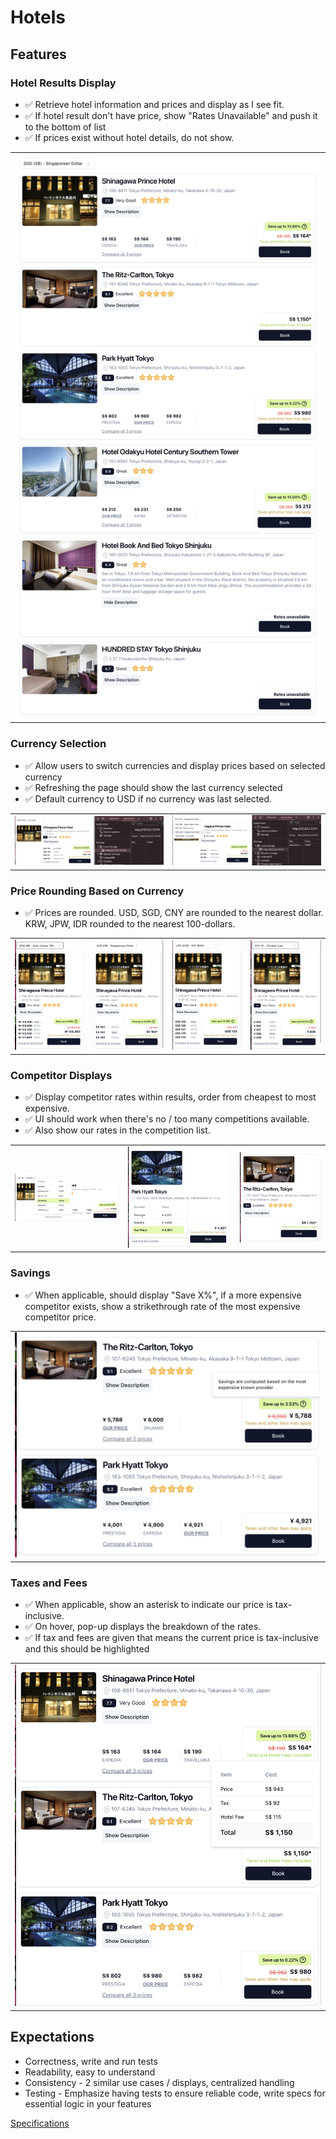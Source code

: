 # Hotels

## Features

### Hotel Results Display

- ✅ Retrieve hotel information and prices and display as I see fit.
- ✅ If hotel result don't have price, show "Rates Unavailable" and push it to the bottom of list
- ✅ If prices exist without hotel details, do not show.

|                                          |
| ---------------------------------------- |
| ![](./screenshots/display-results/1.png) |

### Currency Selection

- ✅ Allow users to switch currencies and display prices based on selected currency
- ✅ Refreshing the page should show the last currency selected
- ✅ Default currency to USD if no currency was last selected.

|                                             |                                             |
| ------------------------------------------- | ------------------------------------------- |
| ![](./screenshots/currency-selection/1.png) | ![](./screenshots/currency-selection/2.png) |

### Price Rounding Based on Currency

- ✅ Prices are rounded. USD, SGD, CNY are rounded to the nearest dollar. KRW, JPW, IDR rounded to the nearest 100-dollars.

|                                         |                                         |                                         |                                         |
| --------------------------------------- | --------------------------------------- | --------------------------------------- | --------------------------------------- |
| ![](./screenshots/price-rounding/1.png) | ![](./screenshots/price-rounding/2.png) | ![](./screenshots/price-rounding/3.png) | ![](./screenshots/price-rounding/4.png) |

### Competitor Displays

- ✅ Display competitor rates within results, order from cheapest to most expensive.
- ✅ UI should work when there's no / too many competitions available.
- ✅ Also show our rates in the competition list.

|                                           |                                           |                                           |
| ----------------------------------------- | ----------------------------------------- | ----------------------------------------- |
| ![](./screenshots/rates-comparison/1.png) | ![](./screenshots/rates-comparison/2.png) | ![](./screenshots/rates-comparison/3.png) |

### Savings

- ✅ When applicable, should display "Save X%", if a more expensive competitor exists, show a strikethrough rate of the most expensive competitor price.

|                                  |
| -------------------------------- |
| ![](./screenshots/savings/1.png) |

### Taxes and Fees

- ✅ When applicable, show an asterisk to indicate our price is tax-inclusive.
- ✅ On hover, pop-up displays the breakdown of the rates.
- ✅ If tax and fees are given that means the current price is tax-inclusive and this should be highlighted

|                                         |
| --------------------------------------- |
| ![](./screenshots/taxes-and-fees/1.png) |

## Expectations

- Correctness, write and run tests
- Readability, easy to understand
- Consistency - 2 similar use cases / displays, centralized handling
- Testing - Emphasize having tests to ensure reliable code, write specs for essential logic in your features

[Specifications](https://gist.github.com/mal90/4627e6beb44ec038b90f64ea1bb30638)
